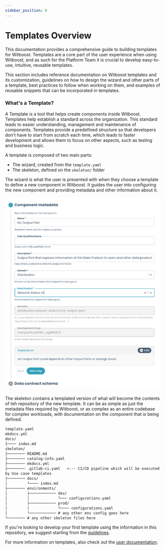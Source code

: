 ```yaml
---
sidebar_position: 0
---
```


# Templates Overview

This documentation provides a comprehensive guide to building templates for Witboost. Templates are a core part of the user experience when using Witboost, and as such for the Platform Team it is crucial to develop easy-to-use, intuitive, reusable templates.

This section includes reference documentation on Witboost templates and its customization, guidelines on how to design the wizard and other parts of a template, best practices to follow when working on them, and examples of reusable snippets that can be incorporated in templates.

### What's a Template?

A Template is a tool that helps create components inside Witboost. Templates help establish a standard across the organization. This standard leads to easier understanding, management and maintenance of components. Templates provide a predefined structure so that developers don't have to start from scratch each time, which leads to faster development and allows them to focus on other aspects, such as testing and business logic.

A template is composed of two main parts:

- The wizard, created from the `template.yaml`
- The skeleton, defined on the `skeleton/` folder

The wizard is what the user is presented with when they choose a template to define a new component in Witboost. It guides the user into configuring the new component and providing metadata and other information about it.

![Template Wizard](img/wizard.png)

The skeleton contains a templated version of what will become the contents of teh repository of the new template. It can be as simple as just the metadata files required by Witboost, or as complex as an entire codebase for complex workloads, with documentation on the component that is being defined.

```
template.yaml
mkdocs.yml
docs/
├──── index.md
skeleton/
├──────── README.md
├──────── catalog-info.yaml
├──────── mkdocs.yml
├──────── .gitlab-ci.yaml   <--- CI/CD pipeline which will be executed by Use case templates
├──────── docs/
│         └──── index.md
├──────── environments/
│         ├──────────── dev/
│         │             └─── configurations.yaml
│         ├──────────── prod/
│         │             └──── configurations.yaml
│         └──────────── # any other env config goes here
└──────── # any other skeleton files here
```

If you're looking to develop your first template using the information in this repository, we suggest starting from the [guidelines](guidelines.md).

For more information on templates, also check out the [user documentation](https://docs.witboost.com/docs/p1_user/p6_advanced/p6_1_templates/#getting-started).